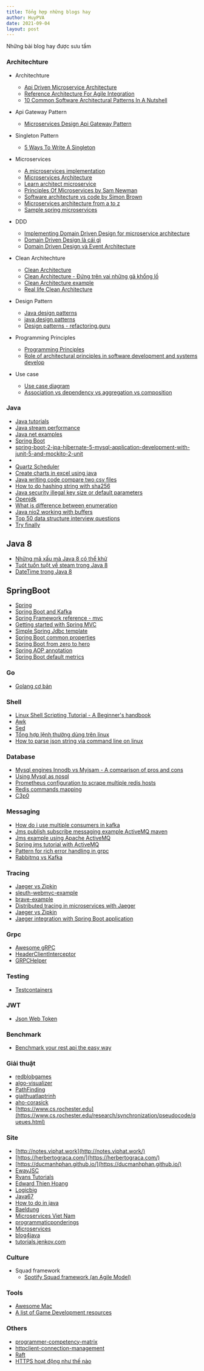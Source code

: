 ```yaml
---
title: Tổng hợp những blogs hay  
author: HuyPVA
date: 2021-09-04
layout: post
---
```


Những bài blog hay được sưu tầm

### Architechture

- Architechture
    - [Api Driven Microservice Architecture](https://github.com/wso2/reference-architecture/blob/Q1-2020/api-driven-microservice-architecture.md)
    - [Reference Architecture For Agile Integration](https://developers.redhat.com/blog/2017/07/27/reference-architecture-for-agile-integration)
    - [10 Common Software Architectural Patterns In A Nutshell](https://towardsdatascience.com/10-common-software-architectural-patterns-in-a-nutshell-a0b47a1e9013)

- Api Gateway Pattern
    - [Microservices Design Api Gateway Pattern](https://blog.devgenius.io/microservices-design-api-gateway-pattern-980e8d02bdd5)

- Singleton Pattern
    - [5 Ways To Write A Singleton](https://sinethneranjana.medium.com/5-ways-to-write-a-singleton-and-why-you-shouldnt-1cf078562376)

- Microservices
    - [A microservices implementation](https://koukia.ca/a-microservices-implementation-journey-part-4-9c19a16385e9)
    - [Microservices Architecture](https://medium.com/swlh/microservices-architecture-from-a-to-z-7287da1c5d28)
    - [Learn architect microservice](https://docs.oracle.com/en/solutions/learn-architect-microservice/index.html#GUID-BDCEFE30-C883-45D5-B2E6-325C241388A5)
    - [Principles Of Microservices by Sam Newman
](https://www.youtube.com/watch?v=PFQnNFe27kU)
    - [Software architecture vs code by Simon Brown](https://herbertograca.com/2015/11/10/software-architecture-vs-code-by-simon-brown/)
    - [Microservices architecture from a to z](https://medium.com/swlh/microservices-architecture-from-a-to-z-7287da1c5d28#f067)
    - [Sample spring microservices](https://github.com/piomin/sample-spring-microservices-new)

- DDD
    - [Implementing Domain Driven Design for microservice architecture](https://medium.com/design-and-tech-co/implementing-domain-driven-design-for-microservice-architecture-26eb0333d72e)
    - [Domain Driven Design là cái gì](https://vinhdqblog.wordpress.com/2018/03/01/domain-driven-design-la-cai-gi/)
    - [Domain Driven Design và Event Architecture](https://www.youtube.com/watch?v=glZs4QFfwbc)

- Clean Architechture
    - [Clean Architecture](https://medium.com/old-dev/clean-architecture-4761848314b4)
    - [Clean Architecture - Đứng trên vai những gã khổng lồ](https://edwardthienhoang.wordpress.com/2018/01/18/clean-architecture-dung-tren-vai-nhung-ga-khong-lo/)
    - [Clean Architecture example](https://github.com/mattia-battiston/clean-architecture-example/)
    - [Real life Clean Architecture](https://www.slideshare.net/mattiabattiston/real-life-clean-architecture-61242830)

- Design Pattern
    - [Java design patterns](https://java-design-patterns.com/patterns/)
    - [java design patterns](https://github.com/iluwatar/java-design-patterns)
    - [Design patterns - refactoring.guru](https://refactoring.guru/design-patterns)

- Programming Principles
    - [Programming Principles](https://github.com/iluwatar/programming-principles)
    - [Role of architectural principles in software development and systems develop](https://akfpartners.com/growth-blog/role-of-architectural-principles-in-software-development-and-systems-develo)

- Use case
    - [Use case diagram](https://iviettech.vn/blog/543-ban-ve-use-case-use-case-diagram.html)
    - [Association vs dependency vs aggregation vs composition](https://nirajrules.wordpress.com/2011/07/15/association-vs-dependency-vs-aggregation-vs-composition/)

### Java
- [Java tutorials](https://docs.oracle.com/javase/tutorial/index.html)
- [Java stream performance](https://nipafx.dev/java-stream-performance/)
- [Java net examples](http://cs.lmu.edu/~ray/notes/javanetexamples/)
- [Spring Boot](https://docs.spring.io/spring-boot/docs/0.0.10.BUILD-SNAPSHOT/reference/htmlsingle/)
- [spring-boot-2-jpa-hibernate-5-mysql-application-development-with-junit-5-and-mockito-2-unit](https://medium.com/@devanshitrivedi/spring-boot-2-jpa-hibernate-5-mysql-application-development-with-junit-5-and-mockito-2-unit-8e18eb9b23a3)
- [](https://malalanayake.wordpress.com/2013/09/12/volatile-vs-static-in-java/)
- [Quartz Scheduler](http://quartz-scheduler.org/)
- [Create charts in excel using java](http://www.programming-free.com/2012/12/create-charts-in-excel-using-java.html)
- [Java writing code compare two csv files](http://java-success.blogspot.com/2013/01/java-writing-code-compare-two-csv-files.html)
- [How to do hashing string with sha256](http://bestjavapractices.blogspot.com/2011/06/how-to-do-hashing-string-with-sha-256.html)
- [Java security illegal key size or default parameters](https://stackoverflow.com/questions/6481627/java-security-illegal-key-size-or-default-parameters)
- [Openjdk](http://grepcode.com/project/repository.grepcode.com/java/root/jdk/openjdk/)
- [What is difference between enumeration](http://javarevisited.blogspot.sg/2010/10/what-is-difference-between-enumeration.html)
- [Java nio2 working with buffers](https://howtodoinjava.com/java/nio/java-nio-2-0-working-with-buffers/)
- [Top 50 data structure interview questions](https://career.guru99.com/top-50-data-structure-interview-questions/)
- [Try finally](https://programming.guide/java/try-finally.html)

## Java 8
- [Những mã xấu mà Java 8 có thể khử](https://topdev.vn/blog/nhung-ma-xau-ma-java-8-co-the-khu/)
- [Tuót tuồn tuột về steam trong Java 8](https://techtalk.vn/tuot-tuon-tuot-ve-stream-trong-java8-2.html)
- [DateTime trong Java 8](https://gpcoder.com/4062-date-time-trong-java-8/)


## SpringBoot
- [Spring](https://www.tutorialspoint.com/spring/)
- [Spring Boot and Kafka](https://reflectoring.io/spring-boot-kafka/)
- [Spring Framework reference - mvc](http://static.springsource.org/spring/docs/3.2.x/spring-framework-reference/html/mvc.html)
- [Getting started with Spring MVC](http://blog.springsource.com/2011/01/04/green-beans-getting-started-with-spring-mvc/)
- [Simple Spring Jdbc template](http://www.springbyexample.org/static/1.2/html/simple-spring-jdbc-template.html)
- [Spring Boot common properties](https://o7planning.org/en/11685/spring-boot-common-properties)
- [Spring Boot from zero to hero](https://loda.me/spring-boot-0-series-lam-chu-spring-boot-zero-to-hero-loda15589639144720)
- [Spring AOP annotation](https://www.baeldung.com/spring-aop-annotation)
- [Spring Boot default metrics](https://tomgregory.com/spring-boot-default-metrics/)


### Go
- [Golang cơ bản](https://www.codehub.com.vn/Golang-Co-Ban)

### Shell
- [Linux Shell Scripting Tutorial - A Beginner's handbook](http://www.freeos.com/guides/lsst/)
- [Awk](http://www.grymoire.com/Unix/Awk.html)
- [Sed](http://www.grymoire.com/Unix/Sed.html)
- [Tổng hợp lệnh thường dùng trên linux](http://thuviencntt.com/bai-viet-huong-dan/huong-dan-linux/tong-hop-cac-lenh-thuong-dung-tren-linux/)
- [How to parse json string via command line on linux](http://xmodulo.com/how-to-parse-json-string-via-command-line-on-linux.html)

### Database
- [Mysql engines Innodb vs Myisam - A comparison of pros and cons](http://www.kavoir.com/2009/09/mysql-engines-innodb-vs-myisam-a-comparison-of-pros-and-cons.html)
- [Using Mysql as nosql](http://yoshinorimatsunobu.blogspot.com/2010/10/using-mysql-as-nosql-story-for.html)
- [Prometheus configuration to scrape multiple redis hosts](https://github.com/oliver006/redis_exporter#prometheus-configuration-to-scrape-multiple-redis-hosts)
- [Redis commands mapping](https://github.com/redisson/redisson/wiki/11.-Redis-commands-mapping)
- [C3p0](http://www.mchange.com/projects/c3p0/index.html#basic_pool_configuration)

### Messaging
- [How do i use multiple consumers in kafka](https://stackoverflow.com/questions/30899163/how-do-i-use-multiple-consumers-in-kafka)
- [Jms publish subscribe messaging example ActiveMQ maven](http://www.source4code.info/2014/11/jms-publish-subscribe-messaging-example-activemq-maven.html)
- [Jms example using Apache ActiveMQ](http://www.coderpanda.com/jms-example-using-apache-activemq/)
- [Spring jms tutorial with ActiveMQ](http://briansjavablog.blogspot.com/2012/09/spring-jms-tutorial-with-activemq.html)
- [Pattern for rich error handling in grpc](https://stackoverflow.com/questions/48748745/pattern-for-rich-error-handling-in-grpc/48750825#48750825)
- [Rabbitmq vs Kafka](https://medium.com/better-programming/rabbitmq-vs-kafka-1779b5b70c41)

### Tracing
- [Jaeger vs Zipkin](https://www.bizety.com/2019/01/14/distributed-tracing-for-microservices-jaeger-vs-zipkin/)
- [sleuth-webmvc-example](https://github.com/openzipkin-attic/sleuth-webmvc-example)
- [brave-example](https://github.com/openzipkin/brave-example)
- [Distributed tracing in microservices with Jaeger](https://www.vinsguru.com/distributed-tracing-in-microservices-with-jaeger/)
- [Jaeger vs Zipkin](https://thenewstack.io/jaeger-vs-zipkin-battle-of-the-open-source-tracing-tools/)
- [Jaeger integration with Spring Boot application](https://medium.com/xebia-engineering/jaeger-integration-with-spring-boot-application-3c6ec4a96a6f)

### Grpc
- [Awesome gRPC](https://github.com/grpc-ecosystem/awesome-grpc)
- [HeaderClientInterceptor](https://github.com/grpc/grpc-java/blob/master/examples/src/main/java/io/grpc/examples/header/HeaderClientInterceptor.java)
- [GRPCHelper](https://github.com/Netflix/conductor/blob/2.31/grpc-server/src/main/java/com/netflix/conductor/grpc/server/service/GRPCHelper.java)

### Testing
- [Testcontainers](https://github.com/testcontainers/testcontainers-java)

### JWT
- [Json Web Token](http://notes.viphat.work/json-web-token-p1)

### Benchmark
- [Benchmark your rest api the easy way](https://www.abhishekshukla.com/javascript/benchmark-your-rest-api-the-easy-way/)

### Giải thuật
- [redblobgames](https://www.redblobgames.com/)
- [algo-visualizer](http://algo-visualizer.jasonpark.me/#path=tree/binary_tree_traversal/in_order)
- [PathFinding](https://qiao.github.io/PathFinding.js/visual/)
- [giaithuatlaptrinh](http://www.giaithuatlaptrinh.com/?p=703)
- [aho-corasick](https://github.com/robert-bor/aho-corasick)
- [https://www.cs.rochester.edu](https://www.cs.rochester.edu/research/synchronization/pseudocode/queues.html)

### Site
- [http://notes.viphat.work](http://notes.viphat.work/)
- [https://herbertograca.com/](https://herbertograca.com/)
- [https://ducmanhphan.github.io/](https://ducmanhphan.github.io/)
- [EwayJSC](https://github.com/EwayJSC)
- [Ryans Tutorials](https://ryanstutorials.net/)
- [Edward Thien Hoang](https://edwardthienhoang.wordpress.com/about/)
- [Logicbig](https://www.logicbig.com/)
- [Java67](http://java67.blogspot.com/)
- [How to do in java](https://howtodoinjava.com/)
- [Baeldung](https://www.baeldung.com/java-blogs)
- [Microservices Viet Nam](https://www.microservicesvn.com/)
- [programmaticponderings](https://programmaticponderings.com/tag/microservices/)
- [Microservices](https://microservices.io/patterns/microservices.html)
- [blog4java](http://malsolo.com/blog4java/?p=309)
- [tutorials.jenkov.com](http://tutorials.jenkov.com/)

### Culture
- Squad framework
    - [Spotify Squad framework (an Agile Model)](https://medium.com/okr-fuck-agile/spotify-squad-framework-an-agile-model-9853e0e91307)

### Tools
- [Awesome Mac](https://github.com/jaywcjlove/awesome-mac)
- [A list of Game Development resources](https://github.com/ellisonleao/magictools)

### Others
- [programmer-competency-matrix](https://sijinjoseph.com/programmer-competency-matrix/)
- [httpclient-connection-management](https://www.baeldung.com/httpclient-connection-management)
- [Raft](http://thesecretlivesofdata.com/raft/?fbclid=IwAR2nT4ml8PO3do-BD5uGrS3gcv6Ta9xdz1omP9-W_RNFaNhyM_OjgK_bCmM#home)
- [HTTPS hoạt động như thế nào](http://www.vninfosec.net/2017/02/https-hoat-ong-nhu-nao.html)
